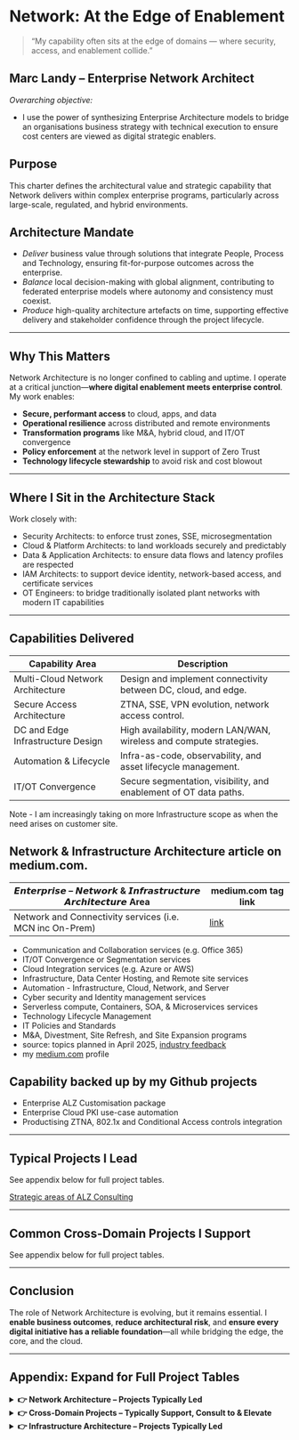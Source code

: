 # Network: At the Edge of Enablement

> “My capability often sits at the edge of domains — where security, access, and enablement collide.”

## Marc Landy – Enterprise Network Architect

*Overarching objective:*
- I use the power of synthesizing Enterprise Architecture models to bridge an organisations business strategy with technical execution to ensure cost centers are viewed as digital strategic enablers.

## Purpose  
This charter defines the architectural value and strategic capability that Network delivers within complex enterprise programs, 
particularly across large-scale, regulated, and hybrid environments.

## Architecture Mandate
- *Deliver* business value through solutions that integrate People, Process and Technology, ensuring fit-for-purpose outcomes across the enterprise.
- *Balance* local decision-making with global alignment, contributing to federated enterprise models where autonomy and consistency must coexist.
- *Produce* high-quality architecture artefacts on time, supporting effective delivery and stakeholder confidence through the project lifecycle.

---

## Why This Matters

Network Architecture is no longer confined to cabling and uptime. I operate at a critical junction—**where digital enablement meets enterprise control**. My work enables:

- **Secure, performant access** to cloud, apps, and data
- **Operational resilience** across distributed and remote environments
- **Transformation programs** like M&A, hybrid cloud, and IT/OT convergence
- **Policy enforcement** at the network level in support of Zero Trust
- **Technology lifecycle stewardship** to avoid risk and cost blowout

---

## Where I Sit in the Architecture Stack

Work closely with:
- Security Architects: to enforce trust zones, SSE, microsegmentation
- Cloud & Platform Architects: to land workloads securely and predictably
- Data & Application Architects: to ensure data flows and latency profiles are respected
- IAM Architects: to support device identity, network-based access, and certificate services
- OT Engineers: to bridge traditionally isolated plant networks with modern IT capabilities

---

## Capabilities Delivered

| Capability Area | Description |
|------------------|-------------|
| Multi-Cloud Network Architecture | Design and implement connectivity between DC, cloud, and edge. |
| Secure Access Architecture | ZTNA, SSE, VPN evolution, network access control. |
| DC and Edge Infrastructure Design | High availability, modern LAN/WAN, wireless and compute strategies. |
| Automation & Lifecycle | Infra-as-code, observability, and asset lifecycle management. |
| IT/OT Convergence | Secure segmentation, visibility, and enablement of OT data paths. |

Note - I am increasingly taking on more Infrastructure scope as when the need arises on customer site. 

## Network & Infrastructure Architecture article on medium.com.

| 𝙀𝙣𝙩𝙚𝙧𝙥𝙧𝙞𝙨𝙚 – 𝙉𝙚𝙩𝙬𝙤𝙧𝙠 & 𝙄𝙣𝙛𝙧𝙖𝙨𝙩𝙧𝙪𝙘𝙩𝙪𝙧𝙚 𝘼𝙧𝙘𝙝𝙞𝙩𝙚𝙘𝙩𝙪𝙧𝙚 Area | medium.com tag link |
|------------------------------------------------------|---------------------------|
| Network and Connectivity services (i.e. MCN inc On-Prem) | [link](https://medium.com/@marclandy.me/list/network-and-connectivity-services-4927fa329ab5) |

- Communication and Collaboration services (e.g. Office 365)
- IT/OT Convergence or Segmentation services
- Cloud Integration services (e.g. Azure or AWS)
- Infrastructure, Data Center Hosting, and Remote site services
- Automation - Infrastructure, Cloud, Network, and Server 
- Cyber security and Identity management services
- Serverless compute, Containers, SOA, & Microservices services
- Technology Lifecycle Management 
- IT Policies and Standards
- M&A, Divestment, Site Refresh, and Site Expansion programs
- source: topics planned in April 2025, [industry feedback](https://www.linkedin.com/posts/marclandy_heres-a-summary-of-all-the-topics-ill-activity-7315220427633487872-N3k4)
- my [medium.com](https://medium.com/@marclandy.me) profile 

## Capability backed up by my Github projects
- Enterprise ALZ Customisation package
- Enterprise Cloud PKI use-case automation
- Productising ZTNA, 802.1x and Conditional Access controls integration
---

## Typical Projects I Lead

See appendix below for full project tables.

[Strategic areas of ALZ Consulting](https://github.com/marclandy/enterprise-infra/blob/marclandy-integration/architecture%20practice/deliverables/enterprise%20alz/Strategic%20Areas%20of%20ALZ%20Consulting%20Value.md)

---

## Common Cross-Domain Projects I Support

See appendix below for full project tables.

---

## Conclusion

The role of Network Architecture is evolving, but it remains essential. I **enable business outcomes**, **reduce architectural risk**, and **ensure every digital initiative has a reliable foundation**—all while bridging the edge, the core, and the cloud.

---

## Appendix: Expand for Full Project Tables

<details>
<summary><strong> 👉 Network Architecture – Projects Typically Led</strong></summary>

| Project Name | Typical Scope/Trigger | Role Type |
|--------------|------------------------|-----------|
| Enterprise WAN/SD-WAN Modernisation | Replace MPLS/legacy SD-WAN to enable MCN and cloud-first apps | Lead |
| Branch Network Refresh | Hardware lifecycle, wireless and switching refresh | Lead |
| Cloud Network Integration | Azure, AWS network patterns, ExpressRoute, Direct Connect | Lead |
| DC Interconnect & VXLAN | L2/L3 segmentation, workload mobility, EVPN fabric | Lead |
| IT/OT Segmentation | Purdue segmentation, firewall insertion, NAC | Lead |
| ZTNA/Secure Access Architecture | SASE, ZTNA, identity-aware networking | Lead |
| Network Automation | Intent-based, templated provisioning via Ansible/Terraform | Lead |
| M&A Network Separation | LAN/WAN/Cloud transition design | Lead |
| UC Network Readiness | Teams, Zoom, VoIP support across distributed WAN | Lead |

</details>

<details>
<summary><strong> 👉 Cross-Domain Projects – Typically Support, Consult to & Elevate</strong></summary>

| Project Name | Typical Role | Why You're Needed |
|--------------|---------------|-------------------|
| Cyber Security Programs | Contributor | Microsegmentation, SASE integration |
| IAM & Certificate Platforms | Consultant | Secure device access, NAC, PKI infra |
| SaaS Migrations (e.g. O365) | Contributor | WAN breakout, perf optimization |
| DevOps & Container Platforms | Support | Infra, storage, DNS, overlay networking |
| Integration Platforms (ESB/API) | Support | Zoning, infra readiness |
| EUC/VDI Modernisation | Support | Network latency, profile tuning |
| Data Platform Initiatives | Support | Peering, IP range mgmt, transit encryption |
| Observability & ITOM Uplift | Contributor | Infra telemetry, SNMP, syslog, CMDB feeds |

</details>

<details>
<summary><strong> 👉 Infrastructure Architecture – Projects Typically Led</strong></summary>

| Project Name | Typical Scope/Trigger | Role Type |
|--------------|------------------------|-----------|
| Enterprise Hosting Modernisation | Move from IaaS to containers/serverless | <> |
| Compute and Storage Refresh | Hardware lifecycle, HCI rollout | Lead |
| Remote Site Modernisation | All-in-one site infrastructure uplift | Lead |
| Disaster Recovery Refresh | DR strategy, DRaaS, replication | Lead |
| Infrastructure Automation | IaC adoption, CMDB sync, config mgmt | <> |
| Cloud Landing Zone Builds | Base infrastructure, identity, DNS, network | <> |
| Site Exit / DC Exit | Infrastructure decommission, cloud migration | <> |
| Lifecycle Management | Asset refresh, patching, supportability uplift | <> |

</details>
